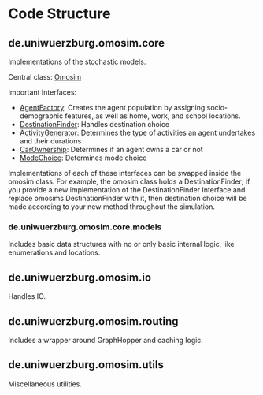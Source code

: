# Code Structure

## de.uniwuerzburg.omosim.core

Implementations of the stochastic models.

Central class: [Omosim](../src/main/kotlin/de/uniwuerzburg/omosim/core/Omosim.kt)

Important Interfaces:
- [AgentFactory](../src/main/kotlin/de/uniwuerzburg/omosim/core/AgentFactory.kt): Creates the agent population by assigning socio-demographic features, as well as home, work, and school locations.
- [DestinationFinder](../src/main/kotlin/de/uniwuerzburg/omosim/core/DestinationFinder.kt): Handles destination choice
- [ActivityGenerator](../src/main/kotlin/de/uniwuerzburg/omosim/core/ActivityGenerator.kt): Determines the type of activities an agent undertakes and their durations  
- [CarOwnership](../src/main/kotlin/de/uniwuerzburg/omosim/core/CarOwnership.kt): Determines if an agent owns a car or not
- [ModeChoice](../src/main/kotlin/de/uniwuerzburg/omosim/core/ModeChoice.kt): Determines mode choice

Implementations of each of these interfaces can be swapped inside the omosim class.
For example, the omosim class holds a DestinationFinder;
if you provide a new implementation of the DestinationFinder Interface and replace omosims DestinationFinder
with it, then destination choice will be made according to your new method throughout the simulation.

### de.uniwuerzburg.omosim.core.models

Includes basic data structures with no or only basic internal logic,
like enumerations and locations.

## de.uniwuerzburg.omosim.io

Handles IO.

## de.uniwuerzburg.omosim.routing

Includes a wrapper around GraphHopper and caching logic.

## de.uniwuerzburg.omosim.utils

Miscellaneous utilities.